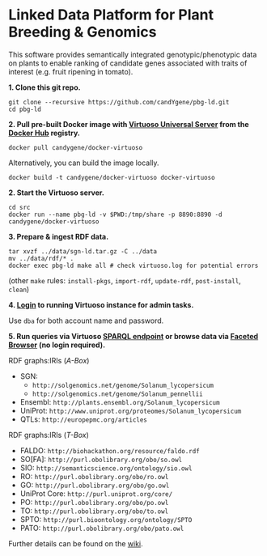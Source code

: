 # Linked Data Platform for Plant Breeding & Genomics

This software provides semantically integrated genotypic/phenotypic data on plants to enable ranking of candidate genes associated with traits of interest (e.g. fruit ripening in tomato).

**1. Clone this git repo.**

```
git clone --recursive https://github.com/candYgene/pbg-ld.git
cd pbg-ld
```

**2. Pull pre-built Docker image with [Virtuoso Universal Server](http://virtuoso.openlinksw.com/) from the [Docker Hub](https://hub.docker.com) registry.**

`docker pull candygene/docker-virtuoso`

Alternatively, you can build the image locally.

`docker build -t candygene/docker-virtuoso docker-virtuoso`

**2. Start the Virtuoso server.**

```
cd src
docker run --name pbg-ld -v $PWD:/tmp/share -p 8890:8890 -d candygene/docker-virtuoso
```

**3. Prepare & ingest RDF data.**

```
tar xvzf ../data/sgn-ld.tar.gz -C ../data
mv ../data/rdf/* .
docker exec pbg-ld make all # check virtuoso.log for potential errors
```
(other `make` rules: `install-pkgs`, `import-rdf`, `update-rdf`, `post-install`, `clean`)

**4. [Login](http://localhost:8890/conductor) to running Virtuoso instance for admin tasks.**

Use `dba` for both account name and password.

**5. Run queries via Virtuoso [SPARQL endpoint](http://localhost:8890/sparql) or browse data via [Faceted Browser](http://localhost:8890/fct/) (no login required).**

RDF graphs:IRIs (_A-Box_)
  * SGN:
    * `http://solgenomics.net/genome/Solanum_lycopersicum`
    * `http://solgenomics.net/genome/Solanum_pennellii`
  * Ensembl: `http://plants.ensembl.org/Solanum_lycopersicum`
  * UniProt: `http://www.uniprot.org/proteomes/Solanum_lycopersicum`
  * QTLs: `http://europepmc.org/articles`

RDF graphs:IRIs (_T-Box_)
  * FALDO: `http://biohackathon.org/resource/faldo.rdf`
  * SO[FA]: `http://purl.obolibrary.org/obo/so.owl`
  * SIO: `http://semanticscience.org/ontology/sio.owl`
  * RO: `http://purl.obolibrary.org/obo/ro.owl`
  * GO: `http://purl.obolibrary.org/obo/go.owl`
  * UniProt Core: `http://purl.uniprot.org/core/`
  * PO: `http://purl.obolibrary.org/obo/po.owl`
  * TO: `http://purl.obolibrary.org/obo/to.owl`
  * SPTO: `http://purl.bioontology.org/ontology/SPTO`
  * PATO: `http://purl.obolibrary.org/obo/pato.owl`

Further details can be found on the [wiki](../../wiki).
